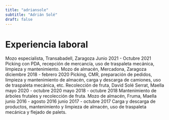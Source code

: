 ```yaml
---
title: "adriansole"
subtitle: "Adrián Solé"
draft: false
---
```


# Experiencia laboral

Mozo especialista, Transabadell, Zaragoza
Junio 2021 - Octubre 2021
Picking con PDA, recepción de mercancía, uso de traspaleta mecánica, limpieza y mantenimiento.
Mozo de almacén, Mercadona, Zaragoza
diciembre 2018 - febrero 2020
Picking, CMR, preparación de pedidos, limpieza y mantenimiento de almacén, carga y descarga de
camiones, uso de traspaleta mecánica, etc.
Recolección de fruta, David Solé Serrat, Maella
mayo 2020 - octubre 2020
mayo 2018 - octubre 2018
Mantenimiento de árboles frutales y recolección de fruta.
Mozo de almacén, Fruma, Maella
junio 2016 - agosto 2016
junio 2017 - octubre 2017
Carga y descarga de productos, mantenimiento y limpieza de almacén, uso de traspaleta mecánica y
flejado de palets.